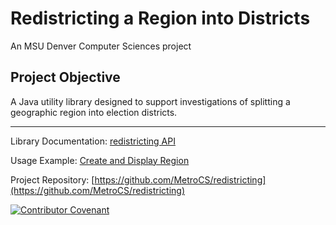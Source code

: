 # Redistricting a Region into Districts

An MSU Denver Computer Sciences project

## Project Objective
A Java utility library designed to support investigations of splitting a geographic region into election districts.

___
Library Documentation: [redistricting API](api/index.html)

Usage Example: [Create and Display Region](examples/create_and_display_region)

Project Repository: [https://github.com/MetroCS/redistricting](https://github.com/MetroCS/redistricting)

[![Contributor Covenant](https://img.shields.io/badge/Contributor%20Covenant-v2.0%20adopted-ff69b4.svg)](https://github.com/MetroCS/redistricting/blob/master/CODE_OF_CONDUCT.md)
